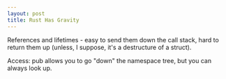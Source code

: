 ```yaml
---
layout: post
title: Rust Has Gravity
---
```


References and lifetimes -
easy to send them down the call stack,
hard to return them up
(unless, I suppose, it's a destructure of a struct).

Access:
pub allows you to go
"down" the namespace tree,
but you can always look up.
